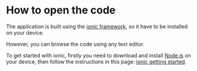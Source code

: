 # How to open the code

The application is built using the [ionic framework](https://ionicframework.com/), so it have to be installed on your device.

However, you can browse the code using any text editor.

To get started with ionic, firstly you need to download and install [Node.js](https://nodejs.org/en/) on your device, then follow the instructions in this page: [ionic getting started](https://ionicframework.com/getting-started/).
